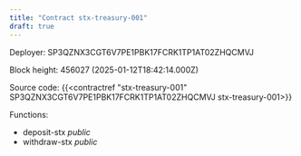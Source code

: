 ```yaml
---
title: "Contract stx-treasury-001"
draft: true
---
```

Deployer: SP3QZNX3CGT6V7PE1PBK17FCRK1TP1AT02ZHQCMVJ


 



Block height: 456027 (2025-01-12T18:42:14.000Z)

Source code: {{<contractref "stx-treasury-001" SP3QZNX3CGT6V7PE1PBK17FCRK1TP1AT02ZHQCMVJ stx-treasury-001>}}

Functions:

* deposit-stx _public_
* withdraw-stx _public_
